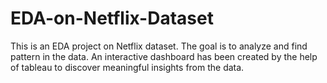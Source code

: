 # EDA-on-Netflix-Dataset
This is an EDA project on Netflix dataset. The goal is to analyze and find pattern in the data. An interactive dashboard has been created by the help of tableau to discover meaningful insights from the data.
